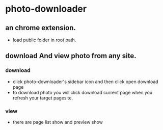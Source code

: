 # photo-downloader
## an chrome extension.
 -  load public folder in root path. 
## download And view photo from any site.
### download
  - click photo-downloader's sidebar icon and then click open download page
  - to download photo you will click download current page when you refresh your target pagesite.
### view
  - there are page list show and preview show
